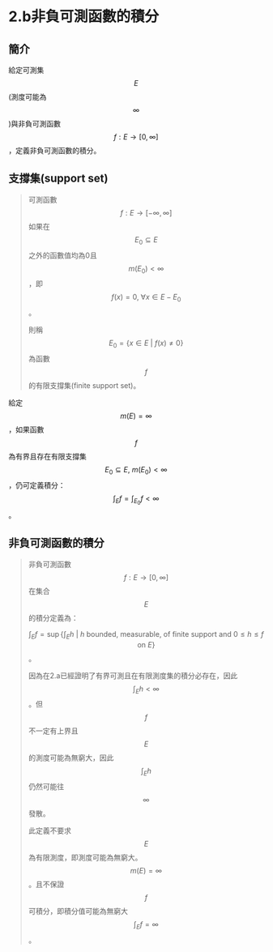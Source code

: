 # 2.b非負可測函數的積分

## 簡介

給定可測集$$E$$(測度可能為$$\infty$$)與非負可測函數$$f: E \rightarrow [0,\infty]$$，定義非負可測函數的積分。

## 支撐集(support set)

> 可測函數$$f: E \rightarrow [-\infty,\infty]$$如果在$$E_0 \subseteq E$$之外的函數值均為0且$$m(E_0)<\infty$$，即$$f(x)=0, ~\forall x \in E-E_0$$。
>
> 則稱$$E_0=\{x\in E~|~ f(x)\neq 0\}$$為函數$$f$$的有限支撐集(finite support set)。

給定$$m(E)=\infty$$，如果函數$$f$$為有界且存在有限支撐集$$E_0 \subseteq E, ~m(E_0)<\infty$$，仍可定義積分：$$\displaystyle \int_E f = \int_{E_0}f < \infty$$。

## 非負可測函數的積分

> 非負可測函數$$f: E \rightarrow [0,\infty]$$在集合$$E$$的積分定義為：
>
> $$\displaystyle \int_E f = \sup\left\{ \int_E h ~|~ h \text{ bounded, measurable, of finite support and } 0 \leq h \leq f \text{ on } E \right\}$$。
>
> 因為在2.a已經證明了有界可測且在有限測度集的積分必存在，因此$$\int_E h<\infty$$。但$$f$$不一定有上界且$$E$$的測度可能為無窮大，因此$$\int_E h$$仍然可能往$$\infty$$發散。
>
> 此定義不要求$$E$$為有限測度，即測度可能為無窮大。$$m(E)=\infty$$。且不保證$$f$$可積分，即積分值可能為無窮大$$\displaystyle \int_E f = \infty$$。
